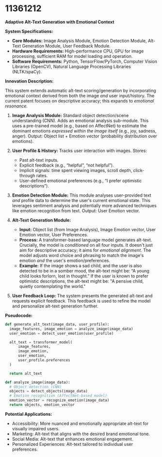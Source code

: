 # 11361212

**Adaptive Alt-Text Generation with Emotional Context**

**System Specifications:**

*   **Core Modules:** Image Analysis Module, Emotion Detection Module, Alt-Text Generation Module, User Feedback Module.
*   **Hardware Requirements:** High-performance CPU, GPU for image processing, sufficient RAM for model loading and operation.
*   **Software Requirements:** Python, TensorFlow/PyTorch, Computer Vision Libraries (OpenCV), Natural Language Processing Libraries (NLTK/spaCy).

**Innovation Description:**

This system extends automatic alt-text scoring/generation by incorporating emotional context derived from both the image *and* user input/history. The current patent focuses on descriptive accuracy; this expands to *emotional resonance*.

1.  **Image Analysis Module:** Standard object detection/scene understanding (CNN). Adds an emotional analysis sub-module. This uses a pre-trained model (e.g., based on AffectNet) to estimate the dominant emotions *expressed within the image itself* (e.g., joy, sadness, anger).  Output: Object list + Emotion vector (probability distribution over emotions).

2.  **User Profile & History:** Tracks user interaction with images. Stores:
    *   Past alt-text inputs.
    *   Explicit feedback (e.g., “helpful”, “not helpful”).
    *   Implicit signals: time spent viewing images, scroll depth, click-through rates.
    *   User-defined emotional preferences (e.g., “I prefer optimistic descriptions”).

3.  **Emotion Detection Module:** This module analyses user-provided text *and* profile data to determine the user's current emotional state. This leverages sentiment analysis and potentially more advanced techniques like emotion recognition from text. Output: User Emotion vector.

4.  **Alt-Text Generation Module:**
    *   **Input:** Object list (from Image Analysis), Image Emotion vector, User Emotion vector, User Preferences.
    *   **Process:** A transformer-based language model generates alt-text.  Crucially, the model is *conditioned* on all four inputs.  It doesn't just aim for descriptive accuracy; it aims for *emotional alignment*. The model adjusts word choice and phrasing to match the image's emotion *and* the user's emotion/preferences.
    *   **Example:** If the image shows a sad child, and the user is also detected to be in a somber mood, the alt-text might be: “A young child looks forlorn, lost in thought.”  If the user is known to prefer optimistic descriptions, the alt-text might be: "A pensive child, quietly contemplating the world."

5.  **User Feedback Loop:** The system presents the generated alt-text and requests explicit feedback. This feedback is used to refine the model and personalize alt-text generation further.

**Pseudocode:**

```python
def generate_alt_text(image_data, user_profile):
  image_features, image_emotion = analyze_image(image_data)
  user_emotion = detect_user_emotion(user_profile)

  alt_text = transformer_model(
      image_features,
      image_emotion,
      user_emotion,
      user_profile.preferences
  )

  return alt_text

def analyze_image(image_data):
  # Object detection (CNN)
  objects = detect_objects(image_data)
  # Emotion recognition (AffectNet-based model)
  emotion_vector = recognize_emotion(image_data)
  return objects, emotion_vector
```

**Potential Applications:**

*   Accessibility: More nuanced and emotionally appropriate alt-text for visually impaired users.
*   Marketing: Alt-text that aligns with the desired brand emotional tone.
*   Social Media: Alt-text that enhances emotional engagement.
*   Personalized Experiences:  Alt-text tailored to individual user preferences.